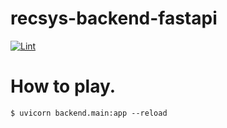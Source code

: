 # recsys-backend-fastapi

[![Lint](https://github.com/project-agd/recsys-backend-fastapi/actions/workflows/flake8.yml/badge.svg)](https://github.com/project-agd/recsys-backend-fastapi/actions/workflows/flake8.yml)

# How to play.
```shell
$ uvicorn backend.main:app --reload
```
